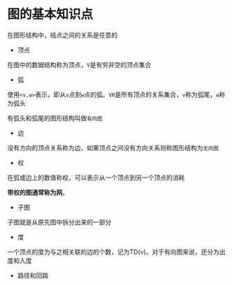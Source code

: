 # 图的基本知识点

在图形结构中，结点之间的关系是任意的

* 顶点

在图中的数据结构称为顶点，`V`是有穷非空的顶点集合

* 弧

使用`<v,w>`表示，即从`v`点到`w`点的弧。`VR`是所有顶点的关系集合，`v`称为弧尾，`w`称为弧头

有弧头和弧尾的图形结构叫做`有向图`

* 边

没有方向的顶点关系称为边，如果顶点之间没有方向关系则称图形结构为`无向图`

* 权

在弧或边上的数值称权，可以表示从一个顶点到另一个顶点的消耗

**带权的图通常称为网**。

* 子图

子图就是从原先图中拆分出来的一部分

* 度

一个顶点的度为与之相关联的边的个数，记为TD(v)。对于有向图来说，还分为出度和入度

* 路径和回路




